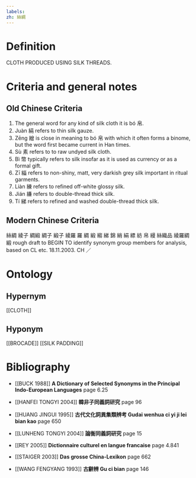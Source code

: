 ```yaml
---
labels: 
zh: 絲綢
---
```


# Definition
CLOTH PRODUCED USING SILK THREADS.
# Criteria and general notes
## Old Chinese Criteria
1. The general word for any kind of silk cloth it is bó 帛.
2. Juàn 絹 refers to thin silk gauze.
3. Zēng 繒 is close in meaning to bó 帛 with which it often forms a binome, but the word first became current in Han times.
4. Sù 素 refers to to raw undyed silk cloth.
5. Bì 幣 typically refers to silk insofar as it is used as currency or as a formal gift.
6. Zī 緇 refers to non-shiny, matt, very darkish grey silk important in ritual garments.
7. Liàn 練 refers to refined off-white glossy silk.
8. Jián 縑 refers to double-thread thick silk.
9. Tí 綈 refers to refined and washed double-thread thick silk.
## Modern Chinese Criteria
絲綢
綾子
綢緞
綢子
緞子
綾羅
羅
綢
緞
縐
綈
錦
綃
絹
縹
紡
帛
縵
絲織品
綾羅綢緞
rough draft to BEGIN TO identify synonym group members for analysis, based on CL etc. 18.11.2003. CH ／
# Ontology

## Hypernym
[[CLOTH]]
## Hyponym
[[BROCADE]]
[[SILK PADDING]]
# Bibliography
- [[BUCK 1988]]
**A Dictionary of Selected Synonyms in the Principal Indo-European Languages** page 6.25

- [[HANFEI TONGYI 2004]]
**韓非子同義詞研究** page 96

- [[HUANG JINGUI 1995]]
**古代文化詞異集類辨考 Gudai wenhua ci yi ji lei bian kao** page 650

- [[LUNHENG TONGYI 2004]]
**論衡同義詞研究** page 15

- [[REY 2005]]
**Dictionnaire culturel en langue francaise** page 4.841

- [[STAIGER 2003]]
**Das grosse China-Lexikon** page 662

- [[WANG FENGYANG 1993]]
**古辭辨 Gu ci bian** page 146
